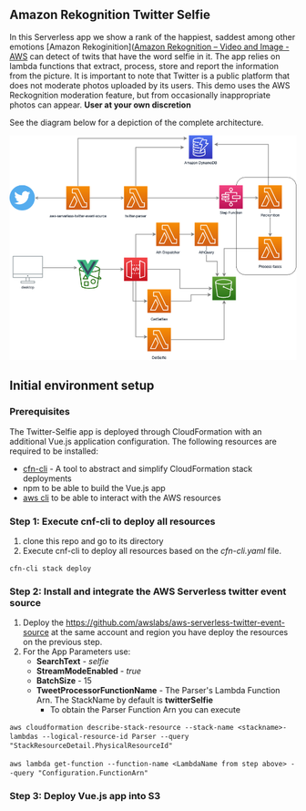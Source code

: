## Amazon Rekognition Twitter Selfie 

In this Serverless app we show a rank of the happiest, saddest among other emotions   [Amazon Rekoginition]([Amazon Rekognition – Video and Image - AWS](https://aws.amazon.com/rekognition/)  can detect of twits that have the word selfie in it. The app relies on lambda functions that extract, process, store and report the information from the picture. It is important to note that Twitter is a public platform that does not moderate photos uploaded by its users. This demo uses the AWS Reckognition moderation feature, but from occasionally inappropriate photos can appear. **User at your own discretion**

See the diagram below for a depiction of the complete architecture.

<img src="images/twitter-selfie.png" alt="architecture" width="1400"/>

## Initial environment setup

### Prerequisites

The Twitter-Selfie app is deployed through CloudFormation with an additional Vue.js application configuration. The following resources are required to be installed:

- [cfn-cli](https://github.com/Kotaimen/awscfncli) - A tool to abstract and simplify CloudFormation stack deployments
- npm to be able to build the Vue.js app
- [aws cli](https://docs.aws.amazon.com/cli/latest/userguide/cli-chap-install.html) to be able to interact with the AWS resources

### Step 1: Execute cnf-cli to deploy all resources

1. clone this repo and go to its directory
2. Execute cnf-cli to deploy all resources based on the *cfn-cli.yaml* file.
```
cfn-cli stack deploy
```

### Step 2: Install and integrate the AWS Serverless twitter event source

1. Deploy the https://github.com/awslabs/aws-serverless-twitter-event-source at the same account and region you have deploy the resources on the previous step. 
2. For the App Parameters use: 
   - **SearchText** - *selfie* 
   - **StreamModeEnabled** - *true*
   - **BatchSize** - 15
   - **TweetProcessorFunctionName** - The Parser's Lambda Function Arn. The StackName by default is **twitterSelfie**
     - To obtain the Parser Function Arn you can execute
  ```
  aws cloudformation describe-stack-resource --stack-name <stackname>-lambdas --logical-resource-id Parser --query "StackResourceDetail.PhysicalResourceId"
  
  aws lambda get-function --function-name <LambdaName from step above> --query "Configuration.FunctionArn"
  ```

### Step 3: Deploy Vue.js app into S3


